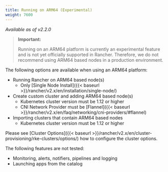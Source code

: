 ```yaml
---
title: Running on ARM64 (Experimental)
weight: 7600
---
```


_Available as of v2.2.0_

> **Important:**
>
> Running on an ARM64 platform is currently an experimental feature and is not yet officially supported in Rancher. Therefore, we do not recommend using ARM64 based nodes in a production environment.

The following options are available when using an ARM64 platform:

- Running Rancher on ARM64 based node(s)
  - Only [Single Node Install]({{< baseurl >}}/rancher/v2.x/en/installation/single-node/)
- Create custom cluster and adding ARM64 based node(s)
  - Kubernetes cluster version must be 1.12 or higher
  - CNI Network Provider must be [Flannel]({{< baseurl >}}/rancher/v2.x/en/faq/networking/cni-providers/#flannel)
- Importing clusters that contain ARM64 based nodes
  - Kubernetes cluster version must be 1.12 or higher

Please see [Cluster Options]({{< baseurl >}}/rancher/v2.x/en/cluster-provisioning/rke-clusters/options/) how to configure the cluster options.

The following features are not tested:

* Monitoring, alerts, notifiers, pipelines and logging
* Launching apps from the catalog
